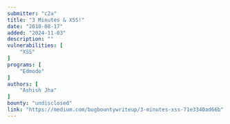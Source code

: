 ```yaml
---
submitter: "c2a"
title: "3 Minutes & XSS!"
date: "2018-08-17"
added: "2024-11-03"
description: ""
vulnerabilities: [
    "XSS"
]
programs: [
    "Edmodo"
]
authors: [
    "Ashish Jha"
]
bounty: "undisclosed"
link: "https://medium.com/bugbountywriteup/3-minutes-xss-71e3340ad66b"
---
```





